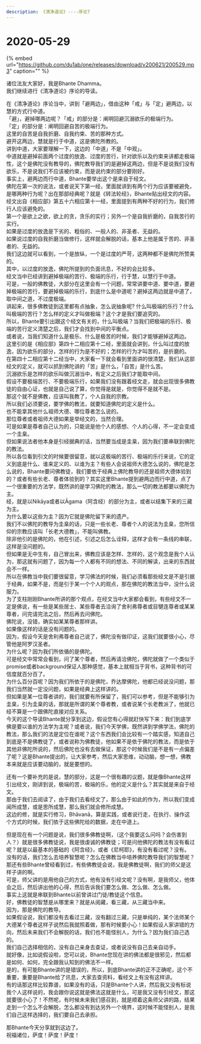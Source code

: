 ```yaml
---
description: 《清净道论》----序论7
---
```


# 2020-05-29

{% embed url="https://github.com/du1ab/one/releases/download/v200621/200529.mp3" caption="" %}

诸位法友大家好，我是Bhante Dhamma。  
我们继续进行《清净道论》序论的导读。

在《清净道论》序论当中，讲到「避两边」，借由这种「戒」与「定」避两边，以慧的方式行中道。  
「避」，避掉哪两边呢？「戒」的部分是：阐明回避沉溺欲乐的极端行为。  
「定」的部分是：阐明回避自苦的极端行为。  
这里的自苦是自我折磨、自我约束、苦的那种方式。  
避开这两边，慧就是行于中道，这是佛陀所教的。  
讲到中道，大家要理解一下，这边的「中道」不是「中观」。  
中道就是避掉前面两个过度的放逸、过度的苦行，针对欲乐以及约束来讲都走极端性，这个是佛陀没有教导的，佛陀教导我们的是避掉这两边，但是不是说我们没有欲乐，不是说我们不应该被约束，而是说约束的部分要刚好。  
事实上，避两边而行中道，Bhante要举出这个是来自于经文。  
佛陀在第一次的说法，或者说天下第一经，里面就讲到有两个行为应该要被避免，是哪两种行为呢？出在那部经典呢？就是《转法轮经》，Bhante贴出经文的内容。  
经文出自《相应部》第五十六相应第十一经，里面提到有两种不好的行为，我们修行人应该避免的。  
第一个是欲上之欲，欲上的贪，贪乐的实行；另外一个是自我折磨的，自我苦行的实行。  
如果是过度的放逸是下劣的、粗俗的、一般人的、非圣者、无益的。  
如果说过度的自我折磨当做修行，这样就会解脱的话，基本上他是属于苦的、非圣者的、无益的。  
我们这边就可以看到，一个是放纵，一个是过度的严苛，这两种都不是佛陀所赞美的。  
其中，以过度的放逸，佛陀所提到的负面讯息，不好的会比较多。  
经文当中已经讲到避掉极端的苦行、极端的乐行，行于慧，以慧行于中道。  
可是，一般的佛教徒，大部分在这里会有一个问题，常常讲要中道、要中道，要避掉极端的苦行，要避掉极端的乐行，到底什么是中道呢？避掉这两边就是中道了，取中间之道，不过度极端。  
讲起来，很多佛教徒到这里都有点抽象，怎么说抽象呢? 什么叫极端的乐行？什么叫极端的苦行？怎么样的定义才叫做极端？这个才是我们要追究的。  
所以，Bhante要引出跟这个经文有关的，什么叫极端？当我们把极端的乐行、极端的苦行定义清楚之后，我们才会找到中间的平衡点。  
或者说，当我们知道什么是极乐、什么是极苦的时候，我们才能够避掉这两边。  
这里引的是《相应部》第四十二相应第十二经，里面就会讲到，什么叫过度的放逸，因为欲乐的部分，怎样的行为是不好的；怎样的行为才叫苦的，是折磨的。  
在第四十二相应第十二经当中，大家看一下就会看到里面讲的很清楚，我们从这部经文的定义，就可以抓到佛陀讲的「苦」是什么，「自苦」是什么苦。  
沉溺欲乐是怎样的欲乐叫做沉溺当中，有定义之后我们才能取中间。  
假设不要极端苦行、不要极端乐行，如果我们没有跟着经文走，就会出现很多佛教徒的自由心证，也就是自己说了算，你觉得是就是，你觉得不是就不是。  
那这个就不是佛教，应该叫我教了，个人自我的宗教。  
所以我们必须要说，要学佛的教法，就要知道佛陀的定义是什么。  
也不能拿其他什么祖师大德、哪位尊者怎么说的。  
那位尊者或者祖师大德如果是举经文的，当然合理。  
可是如果是尊者自己认为的，只能说是他个人的感想、个人的心得，不一定会变成一个圭臬。  
但如果说法者他本身是引经据典的话，当然要当成是圭臬，因为我们要串联到佛陀的教法。  
所以各位看到引文的时候要很留意，就以这极端的苦行、极端的乐行来说，它的定义到底是什么、谁来定义的、以谁为主？有些人会说祖师大德怎么说的，佛陀是怎么说的，Bhante要问佛教徒，我们要依于经典上佛陀教导的还是祖师大德体验到的？或者有些长老、尊者体验到的？其实这里Bhante提到避两边而行中道，点了一个很重要的方法学，既然讲的是学习佛陀的教法，那么一切的教法都要以佛陀为主。  
经，就是以Nikāya或者以Āgama（阿含经）的部分为主，或者以结集下来的三藏为主。  
为什么要以这些为主？因为它就是佛陀留下来的遗产。  
我们不以佛陀的教导为圭臬的话，只是一些长老、尊者个人的说法为圭臬，您所信仰的宗教应该叫「长老大德教」，不能叫佛教。  
除非他引的是佛陀的，他在引述，引述之后怎么诠释，这样才会有一条线的串联，这样是没问题的。  
但如果是无中生有，自己冒出来，佛教应该是怎样、怎样的，这个观念是我个人认为，那这就有问题了，因为每一个人都有不同的想法、不同的解读，出来的东西就会不一样。  
所以在佛教当中我们要很留意，学习佛法的时候，我们必须看那些经文是不是引据于经典，如果不是，而是引于某一个个人的观点，那在佛陀的教法当中，没什么说服力。  
为了支柱刚刚Bhante所讲的那个观点，在经文当中大家都会看到，有些经文不一定是佛说，有一些是某些居士、某些尊者去洽询了舍利弗尊者或目犍连尊者或某某尊者，问完请完法之后，然后再去问佛陀。  
佛陀说，没错，确实如某某尊者那样讲。  
如果像这样的话是没有问题的。  
因为，假设今天是舍利弗尊者自己说了，佛陀没有做印证，这我们就要很小心，尽管他是阿罗汉圣者。  
为什么呢？因为我们所依循的是佛陀。  
可是经文中常常会看到，问了某个尊者，然后再请洽佛陀，佛陀就做了一个类似于promise或者background保证人那种感觉，基本上就相当于背书，这种背书的可信度就百分百了。  
为什么百分百呢？因为我们所依于的是佛陀，乔达摩佛陀，他都已经说没问题，那我们当然就一定没问题，如果是经典上这样讲的。  
但如果是某一位尊者讲的，我们就要有所保留了，我们可以参考，但是不能够引为圭臬，引为圭臬的话，那就是所谓的某个尊者教，或者说某个长老教派了，他就已经不算是一个跟佛陀直接对应关系。  
今天的这个导读Bhante就分享到这边，假设您有心得就赶快写下来：我们到底学佛是要以谁的方法学为主呢？或者说，我们今天学佛，既然讲到学佛学法，佛陀的教法，那么我们的法是定位在谁呢？这个东西我们会比较有一个踏实感，知道自己到底是不是佛教徒了，或者说称为佛教徒，他如果不是依于佛陀的教法，而是依于其他非佛陀所说的，然后佛陀也没有去做保证，那这个时候我们是不是有一点偏差了呢？这是Bhante提出的，让大家参考，然后大家思维，动动脑，想一想，佛教本来就是应该要动脑的，就是要想的。

还有一个要补充的是说，慧的部分，这是一个很有趣的议题，就是像Bhante这样引出经文，刚讲到说，极端的苦，极端的乐，他的定义是什么？其实就是来自于经文。  
那由于我们去阅读了，由于我们去看经文了，那么由于如此的作为，所以我们变成闻所成慧，或是思所成慧，那么我们就会修所成慧。  
这边的修，就是实行修习，Bhāvanā，算是实践，或者说行走，在执行、操作这个方式的时候，我们依于这些佛陀给的数据，走在中道上。

但是现在有一个问题是说，我们很多佛教徒啊，（这个我要这么问吗？会伤害到人？）就是很多佛教徒说，我是很虔诚的佛教徒；可是问他佛陀的教法有没有看过呢？就是以最基本的基础的《阿含经》，或者《尼柯耶》，有没有看过呢？没有。  
没有的话，我们怎么去培养智慧呢？怎么在佛教当中培养佛陀教导我们的智慧呢？那还有些Bhante曾经看到过，有些佛教徒会说，我是佛教徒啊，我们的师父是这样子讲的啊。  
可是，师父讲的是用他自己的方式，他有没有引经文呢？没有啊，是我师父，他体会之后，然后讲出他的心得，然后告诉我们要怎么做、怎么做、怎么做。  
事实上这就是串联到Bhante以前曾讲过门徒/教徒这个信息。  
好，佛教徒的智慧是从哪里来？就是从阅藏，看三藏，从三藏当中来。  
因为，那是佛陀的教导。  
如果假设说，我们都没有去看过三藏，没有翻过三藏，只是单纯的，某个法师某个大德某个尊者这样子说然后我就照着做，那有时候要小心！如果假设人家讲错的方向，然后未来我们不会解脱的话，我们也不能怪别人，为什么？因为我们自己选的。  
我们自己选择相信的，没有自己亲身去查证，或者说没有自己去亲自动手。  
就好像，比如说假设啦，您可以说，Bhante您现在讲的佛法都是很邪见，然后都是如何、如何，完全跟我认知到的佛法不一样。  
是的，有可能Bhante讲的是错误的，所以，到底Bhante讲的正不正确呢，这个不重要，重要是Bhante给了讯息，大家去查资料，看经文上有没有这样讲。  
有的话那这样比较靠谱，如果没有的话，只是Bhante个人讲，然后我又没有标说我个人这样说的，我会跟你说这就是佛法这就是什么，可是我又没有引经文，那这就要很小心了！不然呢，有时候未来我们感召到，就是顺着这条师父讲的路，结果走到一个怎么不会解脱，怎么都没有到达另外一个境界，这时候不能怪别人，是我们自己这样选择的，我们要自己去承担。

那Bhante今天分享就到这边了。  
祝福诸位，萨度！萨度！萨度！

